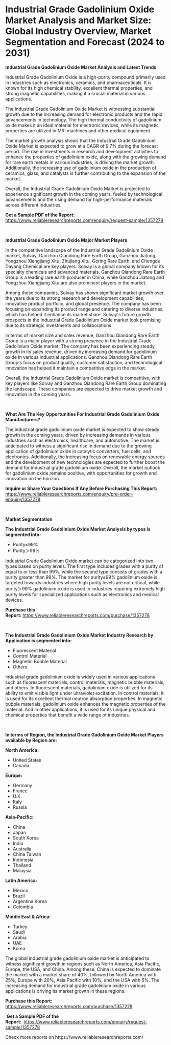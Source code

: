 <p><h1>Industrial Grade Gadolinium Oxide Market Analysis and Market Size: Global Industry Overview, Market Segmentation and Forecast (2024 to 2031)</h1></p><p><strong>Industrial Grade Gadolinium Oxide Market Analysis and Latest Trends</strong></p>
<p><p>Industrial Grade Gadolinium Oxide is a high-purity compound primarily used in industries such as electronics, ceramics, and pharmaceuticals. It is known for its high chemical stability, excellent thermal properties, and strong magnetic capabilities, making it a crucial material in various applications.</p><p>The Industrial Grade Gadolinium Oxide Market is witnessing substantial growth due to the increasing demand for electronic products and the rapid advancements in technology. The high thermal conductivity of gadolinium oxide makes it an ideal material for electronic devices, while its magnetic properties are utilized in MRI machines and other medical equipment.</p><p>The market growth analysis shows that the Industrial Grade Gadolinium Oxide Market is expected to grow at a CAGR of 9.7% during the forecast period. The rise in investments in research and development activities to enhance the properties of gadolinium oxide, along with the growing demand for rare earth metals in various industries, is driving the market growth. Additionally, the increasing use of gadolinium oxide in the production of ceramics, glass, and catalysts is further contributing to the expansion of the market.</p><p>Overall, the Industrial Grade Gadolinium Oxide Market is projected to experience significant growth in the coming years, fueled by technological advancements and the rising demand for high-performance materials across different industries.</p></p>
<p><strong>Get a Sample PDF of the Report:&nbsp;</strong> <a href="https://www.reliableresearchreports.com/enquiry/request-sample/1357278">https://www.reliableresearchreports.com/enquiry/request-sample/1357278</a></p>
<p>&nbsp;</p>
<p><strong>Industrial Grade Gadolinium Oxide Major Market Players</strong></p>
<p><p>In the competitive landscape of the Industrial Grade Gadolinium Oxide market, Solvay, Ganzhou Qiandong Rare Earth Group, Ganzhou Jiatong, Yongzhou Xiangjiang Xitu, Zhujiang Xitu, Goring Rare Earth, and Chengdu Dayang Chemical are key players. Solvay is a global company known for its specialty chemicals and advanced materials. Ganzhou Qiandong Rare Earth Group is a leading rare earth producer in China, while Ganzhou Jiatong and Yongzhou Xiangjiang Xitu are also prominent players in the market.</p><p>Among these companies, Solvay has shown significant market growth over the years due to its strong research and development capabilities, innovative product portfolio, and global presence. The company has been focusing on expanding its product range and catering to diverse industries, which has helped it enhance its market share. Solvay's future growth prospects in the Industrial Grade Gadolinium Oxide market look promising due to its strategic investments and collaborations.</p><p>In terms of market size and sales revenue, Ganzhou Qiandong Rare Earth Group is a major player with a strong presence in the Industrial Grade Gadolinium Oxide market. The company has been experiencing steady growth in its sales revenue, driven by increasing demand for gadolinium oxide in various industrial applications. Ganzhou Qiandong Rare Earth Group's focus on product quality, customer satisfaction, and technological innovation has helped it maintain a competitive edge in the market.</p><p>Overall, the Industrial Grade Gadolinium Oxide market is competitive, with key players like Solvay and Ganzhou Qiandong Rare Earth Group dominating the landscape. These companies are expected to drive market growth and innovation in the coming years.</p></p>
<p>&nbsp;</p>
<p><strong>What Are The Key Opportunities For Industrial Grade Gadolinium Oxide Manufacturers?</strong></p>
<p><p>The industrial grade gadolinium oxide market is expected to show steady growth in the coming years, driven by increasing demands in various industries such as electronics, healthcare, and automotive. The market is anticipated to witness a significant rise in demand due to the growing application of gadolinium oxide in catalytic converters, fuel cells, and electronics. Additionally, the increasing focus on renewable energy sources and the development of new technologies are expected to further boost the demand for industrial grade gadolinium oxide. Overall, the market outlook for gadolinium oxide remains positive, with opportunities for growth and innovation on the horizon.</p></p>
<p><strong>Inquire or Share Your Questions If Any Before Purchasing This Report:</strong> <a href="https://www.reliableresearchreports.com/enquiry/pre-order-enquiry/1357278">https://www.reliableresearchreports.com/enquiry/pre-order-enquiry/1357278</a></p>
<p>&nbsp;</p>
<p><strong>Market Segmentation</strong></p>
<p><strong>The Industrial Grade Gadolinium Oxide Market Analysis by types is segmented into:</strong></p>
<p><ul><li>Purity≤99%</li><li>Purity＞99%</li></ul></p>
<p><p>Industrial Grade Gadolinium Oxide market can be categorized into two types based on purity levels. The first type includes grades with a purity of equal to or less than 99%, while the second type consists of grades with a purity greater than 99%. The market for purity≤99% gadolinium oxide is targeted towards industries where high purity levels are not critical, while purity＞99% gadolinium oxide is used in industries requiring extremely high purity levels for specialized applications such as electronics and medical devices.</p></p>
<p><strong>Purchase this Report:&nbsp;</strong><a href="https://www.reliableresearchreports.com/purchase/1357278">https://www.reliableresearchreports.com/purchase/1357278</a></p>
<p>&nbsp;</p>
<p><strong>The Industrial Grade Gadolinium Oxide Market Industry Research by Application is segmented into:</strong></p>
<p><ul><li>Fluorescent Material</li><li>Control Material</li><li>Magnetic Bubble Material</li><li>Others</li></ul></p>
<p><p>Industrial grade gadolinium oxide is widely used in various applications such as fluorescent materials, control materials, magnetic bubble materials, and others. In fluorescent materials, gadolinium oxide is utilized for its ability to emit visible light under ultraviolet excitation. In control materials, it is used for its excellent thermal neutron absorption properties. In magnetic bubble materials, gadolinium oxide enhances the magnetic properties of the material. And in other applications, it is used for its unique physical and chemical properties that benefit a wide range of industries.</p></p>
<p>&nbsp;</p>
<p><strong>In terms of Region, the Industrial Grade Gadolinium Oxide Market Players available by Region are:</strong></p>
<p>
    <p> <strong> North America: </strong>
        <ul>
            <li>United States</li>
            <li>Canada</li>
        </ul>
        </p> 
    <p> <strong> Europe: </strong>
        <ul>
            <li>Germany</li>
            <li>France</li>
            <li>U.K.</li>
            <li>Italy</li>
            <li>Russia</li>
        </ul>
        </p> 
    <p> <strong> Asia-Pacific: </strong>
        <ul>
            <li>China</li>
            <li>Japan</li>
            <li>South Korea</li>
            <li>India</li>
            <li>Australia</li>
            <li>China Taiwan</li>
            <li>Indonesia</li>
            <li>Thailand</li>
            <li>Malaysia</li>
        </ul>
        </p> 
    <p> <strong> Latin America: </strong>
        <ul>
            <li>Mexico</li>
            <li>Brazil</li>
            <li>Argentina Korea</li>
            <li>Colombia</li>
        </ul>
        </p> 
    <p> <strong> Middle East & Africa: </strong>
        <ul>
            <li>Turkey</li>
            <li>Saudi</li>
            <li>Arabia</li>
            <li>UAE</li>
            <li>Korea</li>
        </ul>
    </p>
    </p>
<p><p>The global industrial grade gadolinium oxide market is anticipated to witness significant growth in regions such as North America, Asia Pacific, Europe, the USA, and China. Among these, China is expected to dominate the market with a market share of 40%, followed by North America with 25%, Europe with 20%, Asia Pacific with 10%, and the USA with 5%. The increasing demand for industrial grade gadolinium oxide in various applications is driving its market growth in these regions.</p></p>
<p><strong>Purchase this Report: </strong><a href="https://www.reliableresearchreports.com/purchase/1357278">https://www.reliableresearchreports.com/purchase/1357278</a></p>
<p>&nbsp;<strong>Get a Sample PDF of the Report:&nbsp;&nbsp;</strong><a href="https://www.reliableresearchreports.com/enquiry/request-sample/1357278">https://www.reliableresearchreports.com/enquiry/request-sample/1357278</a></p>
<p><strong></strong></p>
<p>Check more reports on https://www.reliableresearchreports.com/</p>